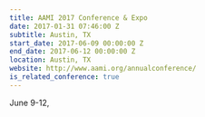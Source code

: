 ```yaml
---
title: AAMI 2017 Conference & Expo
date: 2017-01-31 07:46:00 Z
subtitle: Austin, TX
start_date: 2017-06-09 00:00:00 Z
end_date: 2017-06-12 00:00:00 Z
location: Austin, TX
website: http://www.aami.org/annualconference/
is_related_conference: true
---
```



June 9-12, 
